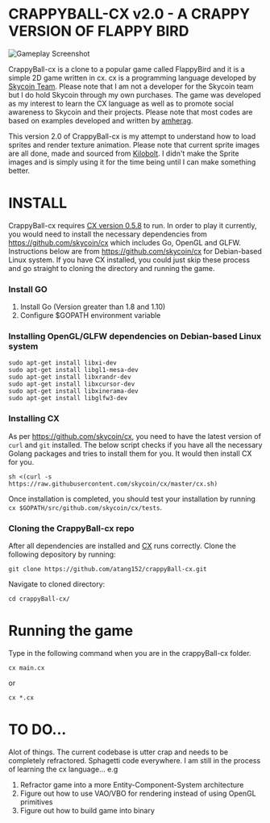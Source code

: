 # CRAPPYBALL-CX v2.0 - A CRAPPY VERSION OF FLAPPY BIRD

![Gameplay Screenshot](https://github.com/atang152/crappyBall-cx/blob/master/Screenshot/CrappyBall.gif?raw=true)

CrappyBall-cx is a clone to a popular game called FlappyBird and it is a simple 2D game written in cx. cx is a programming language developed by [Skycoin Team](https://www.skycoin.net/ "Skycoin"). Please note that I am not a developer for the Skycoin team but I do hold Skycoin through my own purchases. The game was developed as my interest to learn the CX language as well as to promote social awareness to Skycoin and their projects. Please note that most codes are based on examples developed and written by [amherag](https://github.com/amherag).

This version 2.0 of CrappyBall-cx is my attempt to understand how to load sprites and render texture animation. Please note that current sprite images are all done, made and sourced from [Kilobolt](http://www.kilobolt.com/day-6-adding-graphics---welcome-to-the-necropolis.html). I didn't make the Sprite images and is simply using it for the time being until I can make something better.

# INSTALL
CrappyBall-cx requires [CX version 0.5.8](https://github.com/skycoin/cx) to run. In order to play it currently, you would need to install the necessary dependencies from https://github.com/skycoin/cx which includes Go, OpenGL and GLFW. Instructions below are from https://github.com/skycoin/cx for Debian-based Linux system. If you have CX installed, you could just skip these process and go straight to cloning the directory and running the game.

### Install GO
1. Install Go (Version greater than 1.8 and 1.10)
2. Configure $GOPATH environment variable

### Installing OpenGL/GLFW dependencies on Debian-based Linux system
```
sudo apt-get install libxi-dev
sudo apt-get install libgl1-mesa-dev
sudo apt-get install libxrandr-dev
sudo apt-get install libxcursor-dev
sudo apt-get install libxinerama-dev
sudo apt-get install libglfw3-dev
```
### Installing CX
As per https://github.com/skycoin/cx, you need to have the latest version of `curl` and `git` installed. The below script checks if you have all the necessary Golang packages and tries to install them for you. It would then install CX for you.
```
sh <(curl -s https://raw.githubusercontent.com/skycoin/cx/master/cx.sh)
```

Once installation is completed, you should test your installation by running `cx $GOPATH/src/github.com/skycoin/cx/tests`.

### Cloning the CrappyBall-cx repo
After all dependencies are installed and [CX](https://github.com/skycoin/cx) runs correctly. Clone the following depository by running:

```git clone https://github.com/atang152/crappyBall-cx.git```

Navigate to cloned directory:

```cd crappyBall-cx/```

# Running the game
Type in the following command when you are in the crappyBall-cx folder.

```cx main.cx```

or

```cx *.cx```

# TO DO...
Alot of things. The current codebase is utter crap and needs to be completely refractored. Sphagetti code everywhere. I am still in the process of learning the cx language... e.g

1. Refractor game into a more Entity-Component-System architecture
2. Figure out how to use VAO/VBO for rendering instead of using OpenGL primitives
3. Figure out how to build game into binary




